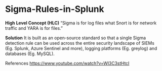 # Sigma-Rules-in-Splunk

**High Level Concept (HLC)**
“Sigma is for log files what Snort is for network traffic and YARA is for files.”

**Solution**
It is built as an open-source standard so that a single Sigma detection rule can be used across the entire security landscape of SIEMs (Eg. Splunk, Azure Sentinel and more), logging platforms (Eg. greylog) and databases (Eg. MySQL).

References
https://www.youtube.com/watch?v=WI3C3stHtcI
